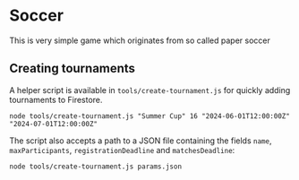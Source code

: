 # Soccer

This is very simple game which originates from so called paper soccer
## Creating tournaments

A helper script is available in `tools/create-tournament.js` for quickly adding tournaments to Firestore.

```
node tools/create-tournament.js "Summer Cup" 16 "2024-06-01T12:00:00Z" "2024-07-01T12:00:00Z"
```

The script also accepts a path to a JSON file containing the fields `name`, `maxParticipants`, `registrationDeadline` and `matchesDeadline`:

```
node tools/create-tournament.js params.json
```
